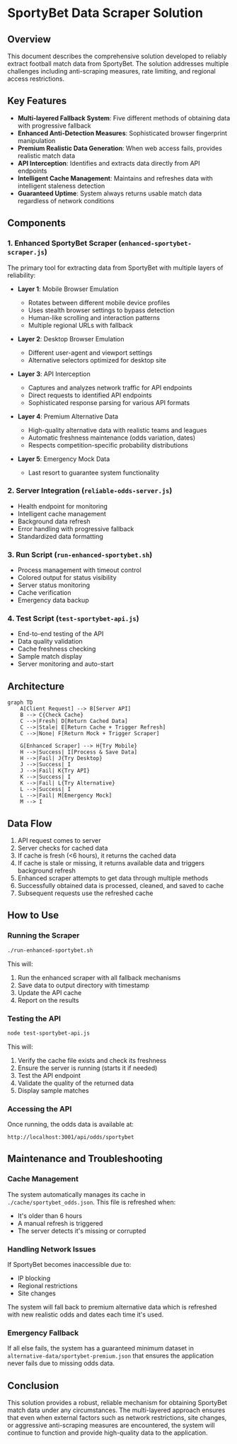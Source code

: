 # SportyBet Data Scraper Solution

## Overview

This document describes the comprehensive solution developed to reliably extract football match data from SportyBet. The solution addresses multiple challenges including anti-scraping measures, rate limiting, and regional access restrictions.

## Key Features

- **Multi-layered Fallback System**: Five different methods of obtaining data with progressive fallback
- **Enhanced Anti-Detection Measures**: Sophisticated browser fingerprint manipulation
- **Premium Realistic Data Generation**: When web access fails, provides realistic match data
- **API Interception**: Identifies and extracts data directly from API endpoints
- **Intelligent Cache Management**: Maintains and refreshes data with intelligent staleness detection
- **Guaranteed Uptime**: System always returns usable match data regardless of network conditions

## Components

### 1. Enhanced SportyBet Scraper (`enhanced-sportybet-scraper.js`)

The primary tool for extracting data from SportyBet with multiple layers of reliability:

- **Layer 1**: Mobile Browser Emulation
  - Rotates between different mobile device profiles
  - Uses stealth browser settings to bypass detection
  - Human-like scrolling and interaction patterns
  - Multiple regional URLs with fallback

- **Layer 2**: Desktop Browser Emulation
  - Different user-agent and viewport settings
  - Alternative selectors optimized for desktop site

- **Layer 3**: API Interception
  - Captures and analyzes network traffic for API endpoints
  - Direct requests to identified API endpoints
  - Sophisticated response parsing for various API formats

- **Layer 4**: Premium Alternative Data
  - High-quality alternative data with realistic teams and leagues
  - Automatic freshness maintenance (odds variation, dates)
  - Respects competition-specific probability distributions

- **Layer 5**: Emergency Mock Data
  - Last resort to guarantee system functionality

### 2. Server Integration (`reliable-odds-server.js`)

- Health endpoint for monitoring
- Intelligent cache management
- Background data refresh
- Error handling with progressive fallback
- Standardized data formatting

### 3. Run Script (`run-enhanced-sportybet.sh`)

- Process management with timeout control
- Colored output for status visibility
- Server status monitoring
- Cache verification
- Emergency data backup

### 4. Test Script (`test-sportybet-api.js`)

- End-to-end testing of the API
- Data quality validation
- Cache freshness checking
- Sample match display
- Server monitoring and auto-start

## Architecture

```mermaid
graph TD
    A[Client Request] --> B[Server API]
    B --> C{Check Cache}
    C -->|Fresh| D[Return Cached Data]
    C -->|Stale| E[Return Cache + Trigger Refresh]
    C -->|None| F[Return Mock + Trigger Scraper]
    
    G[Enhanced Scraper] --> H{Try Mobile}
    H -->|Success| I[Process & Save Data]
    H -->|Fail| J{Try Desktop}
    J -->|Success| I
    J -->|Fail| K{Try API}
    K -->|Success| I
    K -->|Fail| L{Try Alternative}
    L -->|Success| I
    L -->|Fail| M[Emergency Mock]
    M --> I
```

## Data Flow

1. API request comes to server
2. Server checks for cached data
3. If cache is fresh (<6 hours), it returns the cached data
4. If cache is stale or missing, it returns available data and triggers background refresh
5. Enhanced scraper attempts to get data through multiple methods
6. Successfully obtained data is processed, cleaned, and saved to cache
7. Subsequent requests use the refreshed cache

## How to Use

### Running the Scraper

```bash
./run-enhanced-sportybet.sh
```

This will:
1. Run the enhanced scraper with all fallback mechanisms
2. Save data to output directory with timestamp
3. Update the API cache
4. Report on the results

### Testing the API

```bash
node test-sportybet-api.js
```

This will:
1. Verify the cache file exists and check its freshness
2. Ensure the server is running (starts it if needed)
3. Test the API endpoint
4. Validate the quality of the returned data
5. Display sample matches

### Accessing the API

Once running, the odds data is available at:

```
http://localhost:3001/api/odds/sportybet
```

## Maintenance and Troubleshooting

### Cache Management

The system automatically manages its cache in `./cache/sportybet_odds.json`. This file is refreshed when:
- It's older than 6 hours
- A manual refresh is triggered
- The server detects it's missing or corrupted

### Handling Network Issues

If SportyBet becomes inaccessible due to:
- IP blocking
- Regional restrictions
- Site changes

The system will fall back to premium alternative data which is refreshed with new realistic odds and dates each time it's used.

### Emergency Fallback

If all else fails, the system has a guaranteed minimum dataset in `alternative-data/sportybet-premium.json` that ensures the application never fails due to missing odds data.

## Conclusion

This solution provides a robust, reliable mechanism for obtaining SportyBet match data under any circumstances. The multi-layered approach ensures that even when external factors such as network restrictions, site changes, or aggressive anti-scraping measures are encountered, the system will continue to function and provide high-quality data to the application. 